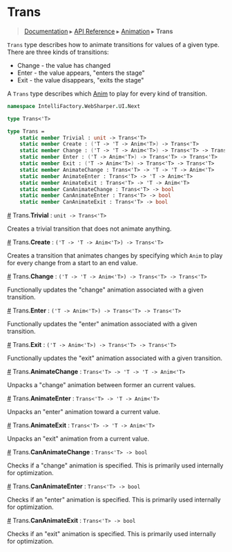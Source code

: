 # Trans
> [Documentation](../README.md) ▸ [API Reference](API.md) ▸ [Animation](Animation.md) ▸ **Trans**

`Trans` type describes how to animate transitions for values of a given type. There
are three kinds of transitions:

* Change - the value has changed
* Enter - the value appears, "enters the stage"
* Exit - the value disappears, "exits the stage"

A `Trans` type describes which [Anim](Anim.md) to play for every kind of transition.

```fsharp
namespace IntelliFactory.WebSharper.UI.Next

type Trans<'T>

type Trans =
    static member Trivial : unit -> Trans<'T>
    static member Create : ('T -> 'T -> Anim<'T>) -> Trans<'T>
    static member Change : ('T -> 'T -> Anim<'T>) -> Trans<'T> -> Trans<'T>
    static member Enter : ('T -> Anim<'T>) -> Trans<'T> -> Trans<'T>
    static member Exit : ('T -> Anim<'T>) -> Trans<'T> -> Trans<'T>
    static member AnimateChange : Trans<'T> -> 'T -> 'T -> Anim<'T>
    static member AnimateEnter : Trans<'T> -> 'T -> Anim<'T>
    static member AnimateExit : Trans<'T> -> 'T -> Anim<'T>
    static member CanAnimateChange : Trans<'T> -> bool
    static member CanAnimateEnter : Trans<'T> -> bool
    static member CanAnimateExit : Trans<'T> -> bool
```

<a name="Trivial" href="#Trivial">#</a> Trans.**Trivial** : `unit -> Trans<'T>`

Creates a trivial transition that does not animate anything.

<a name="Create" href="#Create">#</a> Trans.**Create** : `('T -> 'T -> Anim<'T>) -> Trans<'T>`

Creates a transition that animates changes by specifying which `Anim` to play
for every change from a start to an end value.

<a name="Change" href="#Change">#</a> Trans.**Change** : `('T -> 'T -> Anim<'T>) -> Trans<'T> -> Trans<'T>`

Functionally updates the "change" animation associated with a given transition.

<a name="Enter" href="#Enter">#</a> Trans.**Enter** : `('T -> Anim<'T>) -> Trans<'T> -> Trans<'T>`

Functionally updates the "enter" animation associated with a given transition.

<a name="Exit" href="#Exit">#</a> Trans.**Exit** : `('T -> Anim<'T>) -> Trans<'T> -> Trans<'T>`

Functionally updates the "exit" animation associated with a given transition.

<a name="AnimateChange" href="#AnimateChange">#</a> Trans.**AnimateChange** : `Trans<'T> -> 'T -> 'T -> Anim<'T>`

Unpacks a "change" animation between former an current values.

<a name="AnimateEnter" href="#AnimateEnter">#</a> Trans.**AnimateEnter** : `Trans<'T> -> 'T -> Anim<'T>`

Unpacks an "enter" animation toward a current value.

<a name="AnimateExit" href="#AnimateExit">#</a> Trans.**AnimateExit** : `Trans<'T> -> 'T -> Anim<'T>`

Unpacks an "exit" animation from a current value.

<a name="CanAnimateChange" href="#CanAnimateChange">#</a> Trans.**CanAnimateChange** : `Trans<'T> -> bool`

Checks if a "change" animation is specified. This is primarily used internally for optimization.

<a name="CanAnimateEnter" href="#CanAnimateEnter">#</a> Trans.**CanAnimateEnter** : `Trans<'T> -> bool`

Checks if an "enter" animation is specified. This is primarily used internally for optimization.

<a name="CanAnimateExit" href="#CanAnimateExit">#</a> Trans.**CanAnimateExit** : `Trans<'T> -> bool`

Checks if an "exit" animation is specified. This is primarily used internally for optimization.
